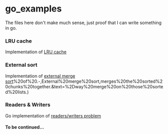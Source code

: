 # go_examples
The files here don't make much sense, just proof that I can write something in go.

### LRU cache
Implementation of [LRU cache](https://en.wikipedia.org/wiki/Cache_replacement_policies#Least_recently_used_(LRU))

### External sort
Implementation of [external merge sort](https://en.wikipedia.org/wiki/External_sorting#:~:text=O%20notation)%20of%20.-,External%20merge%20sort,merges%20the%20sorted%20chunks%20together.&text=%2Dway%20merge%20on%20those%20sorted%20lists.)

### Readers & Writers
Go implementation of [readers/writers problem](https://en.wikipedia.org/wiki/Readers%E2%80%93writers_problem)

#### To be continued...

